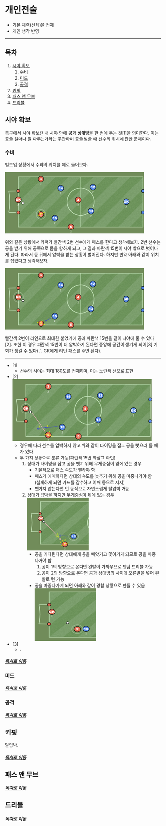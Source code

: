 개인전술
=====
* 기본 체력(신체)을 전제
* 개인 생각 반영
- - -
## 목차
1. [시야 확보](#시야-확보)
	1. [수비](#수비)
	2. [미드](#미드)
	3. [공격](#공격)
2. [키핑](#키핑)
3. [패스 앤 무브](#패스-앤-무브)
4. [드리블](#드리블)

## 시야 확보
축구에서 시야 확보란 내 시야 안에 **공**과 **상대방**을 한 번에 두는 것[1]을 의미한다. 이는 공을 얼마나 잘 다루는가와는 무관하며 공을 받을 때 선수의 위치에 관한 문제이다.

### 수비

빌드업 상황에서 수비의 위치를 예로 들어보자.

<img src="./img/img_002.png" width="450" height="200"></br>

위와 같은 상황에서 키퍼가 빨간색 2번 선수에게 패스를 한다고 생각해보자. 2번 선수는 공을 받기 위해 공쪽으로 몸을 향하게 되고, 그 결과 파란색 15번이 시야 밖으로 벗어나게 된다. 따라서 등 뒤에서 압박을 받는 상황이 벌어진다. 하지만 만약 아래와 같이 위치를 잡았다고 생각해보자.

<img src="./img/img_001.png" width="450" height="200"></br>

빨간색 2번이 라인으로 최대한 붙었기에 공과 파란색 15번을 같이 시야에 둘 수 있다[2]. 또한 이 경우 파란색 15번이 더 압박하게 된다면 중앙에 공간이 생기게 되어[3] 기회가 생길 수 있다(∴ GK에게 리턴 패스를 주면 된다).

- - -
* [1]
	* 선수의 시야는 최대 180도를 전제하며, 이는 노란색 선으로 표현
* [2]  
	<img src="./img/img_003.png" width="450" height="200"></br>
	* 경우에 따라 선수를 압박하지 않고 위와 같이 타이밍을 잡고 공을 뺏으러 들 때가 있다
	* 두 가지 상황으로 분류 가능(파란색 15번 화살표 확인)
		1. 상대가 타이밍을 잡고 공을 뺏기 위해 무게중심이 앞에 있는 경우
			* 기본적으로 패스 속도가 빨라야 함
			* 패스가 애매하다면 상대의 속도를 늦추기 위해 공을 마중나가야 함  
			(실패하게 되면 카드를 감수하고 어깨 등으로 저지)
			* 뺏기지 않는다면 턴 동작으로 자연스럽게 탈압박 가능
		2. 상대가 압박을 하지만 무게중심이 뒤에 있는 경우  
			<img src="./img/img_004.png" width="200" height="170"></br>
			* 공을 기다린다면 상대에게 공을 빼앗기고 쫓아가게 되므로 공을 마중 나가야 함
				1. 공이 1의 방향으로 온다면 왼발이 가까우므로 팬텀 드리블 가능
				2. 공이 2의 방향으로 온다면 공과 상대방의 사이에 오른발을 넣어 왼발로 턴 가능
			* 공을 마중나가게 되면 아래와 같이 경합 상황으로 만들 수 있음  
				<img src="./img/img_005.png" width="200" height="170"></br>
* [3]
	* .

##### [목차로 이동](#목차)

### 미드


##### [목차로 이동](#목차)

### 공격


##### [목차로 이동](#목차)

## 키핑
탈압박.


##### [목차로 이동](#목차)

## 패스 앤 무브



##### [목차로 이동](#목차)

## 드리블



##### [목차로 이동](#목차)
